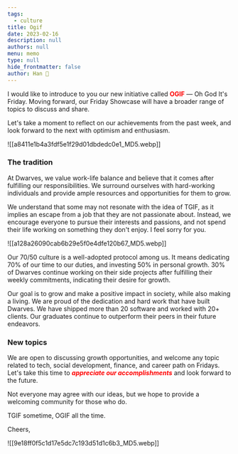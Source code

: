 ```yaml
---
tags: 
  - culture
title: Ogif
date: 2023-02-16
description: null
authors: null
menu: memo
type: null
hide_frontmatter: false
author: Han 🐸
---
```


I would like to introduce to you our new initiative called <span style='color:red'>**OGIF**</span> — Oh God It's Friday. Moving forward, our Friday Showcase will have a broader range of topics to discuss and share.

Let's take a moment to reflect on our achievements from the past week, and look forward to the next with optimism and enthusiasm.

![[a8411e1b4a3fdf5e1f29d01dbdedc0e1_MD5.webp]]

### The tradition
At Dwarves, we value work-life balance and believe that it comes after fulfilling our responsibilities. We surround ourselves with hard-working individuals and provide ample resources and opportunities for them to grow.

We understand that some may not resonate with the idea of TGIF, as it implies an escape from a job that they are not passionate about. Instead, we encourage everyone to pursue their interests and passions, and not spend their life working on something they don't enjoy. I feel sorry for you.

![[a128a26090cab6b29e5f0e4dfe120b67_MD5.webp]]

Our 70/50 culture is a well-adopted protocol among us. It means dedicating 70% of our time to our duties, and investing 50% in personal growth. 30% of Dwarves continue working on their side projects after fulfilling their weekly commitments, indicating their desire for growth.

Our goal is to grow and make a positive impact in society, while also making a living. We are proud of the dedication and hard work that have built Dwarves. We have shipped more than 20 software and worked with 20+ clients. Our graduates continue to outperform their peers in their future endeavors.

### New topics
We are open to discussing growth opportunities, and welcome any topic related to tech, social development, finance, and career path on Fridays. Let's take this time to <span style='color:red'>***appreciate our accomplishments***</span> and look forward to the future.

Not everyone may agree with our ideas, but we hope to provide a welcoming community for those who do.

TGIF sometime, OGIF all the time.

Cheers,

![[9e18ff0f5c1d17e5dc7c193d51d1c6b3_MD5.webp]]
